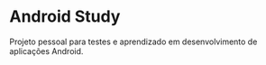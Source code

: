 # Android Study

Projeto pessoal para testes e aprendizado em desenvolvimento de aplicações Android.